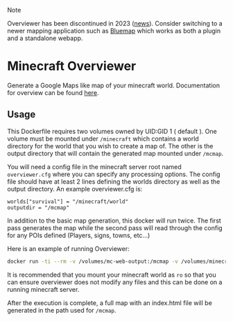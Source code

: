 > [!NOTE]
> Overviewer has been discontinued in 2023 ([news](https://overviewer.org/blog/2023/5/9/the-end/)). Consider switching to a newer mapping application such as [Bluemap](https://bluemap.bluecolored.de/) which works as both a plugin and a standalone webapp.



# Minecraft Overviewer

Generate a Google Maps like map of your minecraft world.  Documentation for overview can be
found [here](http://overviewer.org/).


## Usage

This Dockerfile requires two volumes owned by UID:GID 1 ( default ).  One volume must be mounted 
under `/minecraft` which contains a world directory for the world that you wish to create a
map of.  The other is the output directory that will contain the generated map mounted under
`/mcmap`.

You will need a config file in the minecraft server root named `overviewer.cfg` where you can specify
any processing options. The config file should have at least 2 lines defining the worlds directory
as well as the output directory. An example overviewer.cfg is:

```
worlds["survival"] = "/minecraft/world"
outputdir = "/mcmap"
```

In addition to the basic map generation, this docker will run twice. The first pass generates the map
while the second pass will read through the config for any POIs defined (Players, signs, towns, etc...)

Here is an example of running Overviewer:

```bash
docker run -ti --rm -v /volumes/mc-web-output:/mcmap -v /volumes/minecraft-server-root:/minecraft:ro overviewer
```

It is recommended that you mount your minecraft world as `ro` so that you can ensure overviewer does
not modify any files and this can be done on a running minecraft server.


After the execution is complete, a full map with an index.html file will be generated in the path used
for `/mcmap`.

